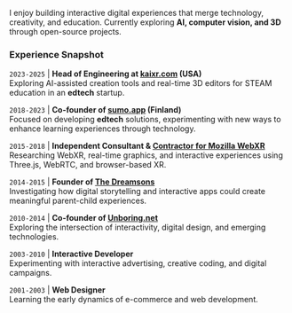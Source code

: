 I enjoy building interactive digital experiences that merge technology, creativity, and education. Currently exploring **AI, computer vision, and 3D** through open-source projects.  

### Experience Snapshot ###

`2023-2025` | **Head of Engineering at [kaixr.com](http://create.kaixr.com/) (USA)**  
Exploring AI-assisted creation tools and real-time 3D editors for STEAM education in an **edtech** startup.  

`2018-2023` | **Co-founder of [sumo.app](http://sumo.app) (Finland)**  
Focused on developing **edtech** solutions, experimenting with new ways to enhance learning experiences through technology.  

`2015-2018` | **Independent Consultant & [Contractor for Mozilla WebXR](https://unboring.net/cases/puzzlerain)**  
Researching WebXR, real-time graphics, and interactive experiences using Three.js, WebRTC, and browser-based XR.  

`2014-2015` | **Founder of [The Dreamsons](https://www.thedreamsons.com)**  
Investigating how digital storytelling and interactive apps could create meaningful parent-child experiences.  

`2010-2014` | **Co-founder of [Unboring.net](http://unboring.net/)**  
Exploring the intersection of interactivity, digital design, and emerging technologies.  

`2003-2010` | **Interactive Developer**  
Experimenting with interactive advertising, creative coding, and digital campaigns.  

`2001-2003` | **Web Designer**  
Learning the early dynamics of e-commerce and web development.  
